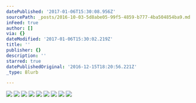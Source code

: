```yaml
---
datePublished: '2017-01-06T15:30:08.956Z'
sourcePath: _posts/2016-10-03-5d8abe05-99f5-4859-b777-4ba504854ba9.md
inFeed: true
author: []
via: {}
dateModified: '2017-01-06T15:30:02.219Z'
title: ''
publisher: {}
description: ''
starred: true
datePublishedOriginal: '2016-12-15T18:20:56.221Z'
_type: Blurb

---
```

![](https://the-grid-user-content.s3-us-west-2.amazonaws.com/14068897-a2e2-44d3-8455-f7caa14aa6f3.jpg)
![](https://the-grid-user-content.s3-us-west-2.amazonaws.com/b8719ec1-a93a-4a86-b749-37ae1350b1e6.jpg)
![](https://the-grid-user-content.s3-us-west-2.amazonaws.com/dcf23e28-b311-4b33-bab4-ecd226175a5c.jpg)
![](https://the-grid-user-content.s3-us-west-2.amazonaws.com/d3f86eac-c2bc-4542-8806-b0852d315494.jpg)
![](https://the-grid-user-content.s3-us-west-2.amazonaws.com/c19a092c-80fa-44ea-9a23-99ee77115d31.jpg)
![](https://the-grid-user-content.s3-us-west-2.amazonaws.com/c8f9fe20-9b4f-4795-b9cd-d9dac23a4df2.jpg)
![](https://imgflo.herokuapp.com/graph/2b2431f8e7ba7b0/3901c0ae4b009239ed7be1599c5dbdea/croprotate.jpg?cropheight=960&cropwidth=1209&degrees=0&input=https%3A%2F%2Fthe-grid-user-content.s3-us-west-2.amazonaws.com%2Fbae602ea-0e79-4f1a-98c1-d229ffccd922.jpg&x=9&y=9)
![](https://the-grid-user-content.s3-us-west-2.amazonaws.com/08869fcf-cc66-4f97-b41f-ec138c982845.jpg)
![](https://the-grid-user-content.s3-us-west-2.amazonaws.com/8ce4db07-9a4d-464b-907d-72469ab0b7bf.jpg)